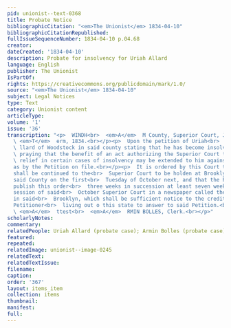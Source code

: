 ```yaml
---
pid: unionist--text-0368
title: Probate Notice
bibliographicCitation: "<em>The Unionist</em> 1834-04-10"
bibliographicCitationRepublished: 
fullIssueSequenceNumber: 1834-04-10 p.04.68
creator: 
dateCreated: '1834-04-10'
description: Probate for insolvency for Uriah Allard
language: English
publisher: The Unionist
IsPartOf: 
rights: https://creativecommons.org/publicdomain/mark/1.0/
source: "<em>The Unionist</em> 1834-04-10"
subject: Legal Notices
type: Text
category: Unionist content
articleType: 
volume: '1'
issue: '36'
transcription: "<p>  WINDH<br>  <em>A</em>  M County, Superior Court, January<br>
  \ <em>T</em>  erm, 1834.<br></p><p>  Upon the petition of Uriah<br>  <em>A</em>
  \ llard of Woodstock in said county stating that he has become insolvent and<br>
  \ praying that the benefit of an act authorizing the Superior Court to grant<br>
  \ relief in certain cases of insolvency may be extended to him against his<br>  creditors
  as by the Petition on file.<br></p><p>  It is ordered by this Court that said Petition
  shall be continued to the<br>  Superior Court to be holden at Brooklyn in and for
  said County on the first<br>  Tuesday of October next, and that the Petitioner shall
  publish this order<br>  three weeks in succession at least seven weeks before the
  session of said<br>  October Superior Court in a newspaper called the Unionist published
  in said<br>  Brooklyn, which shall be sufficient notice to the creditors of the
  Petitioner<br>  living out o this state to answer to said Petition.<br></p><p>  &nbsp;&nbsp;&nbsp;&nbsp;&nbsp;&nbsp;&nbsp;&nbsp;&nbsp;&nbsp;&nbsp;&nbsp;&nbsp;&nbsp;&nbsp;&nbsp;&nbsp;&nbsp;&nbsp;&nbsp;&nbsp;&nbsp;&nbsp;<br>
  \ <em>A</em>  ttest<br>  <em>A</em>  RMIN BOLLES, Clerk.<br></p>"
scholarlyNotes: 
commentary: 
relatedPeople: Uriah Allard (probate case); Armin Bolles (probate case)
featured: 
repeated: 
relatedImage: unionist--image-0245
relatedText: 
relatedTextIssue: 
filename: 
caption: 
order: '367'
layout: items_item
collection: items
thumbnail: 
manifest: 
full: 
---
```

